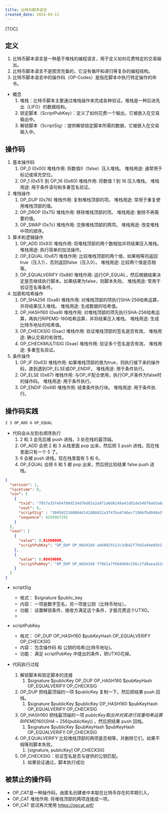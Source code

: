 ```yaml
---
title: 比特币脚本语言
created_date: 2024-09-13
---
```


[TOC]

## 定义

1. 比特币脚本语言是一种基于堆栈的编程语言，用于定义如何花费特定的交易输出。
2. 比特币脚本语言不是图灵完备的，它没有循环和递归等复杂的编程结构。
3. 比特币脚本语言中的操作码（OP-Codes）是指在脚本中执行特定操作的命令。

- 概念
  1. 堆栈：比特币脚本主要通过堆栈操作来完成各种验证。堆栈是一种后进先出（LIFO）的数据结构。
  2. 锁定脚本（ScriptPubKey）：定义了如何花费一个输出，它被嵌入在交易输出中。
  3. 解锁脚本（ScriptSig）：提供解锁锁定脚本所需的数据，它被嵌入在交易输入中。

## 操作码

1. 基本操作码
   1. OP_0 (0x00) 堆栈作用: 将数值0（false）压入堆栈。 堆栈用途: 通常用于标记或填充空位。
   2. OP_1 (0x51) 到 OP_16 (0x60) 堆栈作用: 将数值 1 到 16 压入堆栈。 堆栈用途: 用于条件语句和多重签名验证。
2. 堆栈操作
   1. OP_DUP (0x76) 堆栈作用: 复制堆栈顶部的项。 堆栈用途: 常用于重复使用堆栈顶部的值。
   2. OP_DROP (0x75) 堆栈作用: 移除堆栈顶部的项。 堆栈用途: 删除不再需要的值。
   3. OP_SWAP (0x7c) 堆栈作用: 交换堆栈顶部的两项。 堆栈用途: 改变堆栈中项的顺序。
3. 算术和逻辑操作
   1. OP_ADD (0x93) 堆栈作用: 将堆栈顶部的两个数相加并将结果压入堆栈。 堆栈用途: 执行简单的加法操作。
   2. OP_EQUAL (0x87) 堆栈作用: 比较堆栈顶部的两个值，如果相等则返回true（压入1），否则返回false（压入0）。 堆栈用途: 比较两个值是否相等。
   3. OP_EQUALVERIFY (0x88) 堆栈作用: 运行OP_EQUAL，然后根据结果决定是否继续执行脚本。如果结果为false，则脚本失败。 堆栈用途: 常用于验证签名等条件。
4. 加密和哈希操作
   1. OP_SHA256 (0xa8) 堆栈作用: 对堆栈顶部的项执行SHA-256哈希运算，并将结果压入堆栈。 堆栈用途: 生成数据的哈希值。
   2. OP_HASH160 (0xa9) 堆栈作用: 对堆栈顶部的项先执行SHA-256哈希运算，再执行RIPEMD-160哈希运算，并将结果压入堆栈。 堆栈用途: 生成比特币地址的哈希值。
   3. OP_CHECKSIG (0xac) 堆栈作用: 验证堆栈顶部的签名是否有效。 堆栈用途: 确认交易的有效性。
   4. OP_CHECKMULTISIG (0xae) 堆栈作用: 验证多个签名是否有效。 堆栈用途: 多重签名验证。
5. 条件操作
   1. OP_IF (0x63) 堆栈作用: 如果堆栈顶部的值为true，则执行接下来的操作码，直到遇到OP_ELSE或OP_ENDIF。 堆栈用途: 用于条件执行。
   2. OP_ELSE (0x67) 堆栈作用: 与OP_IF配合使用，执行OP_IF条件为false时的操作码。 堆栈用途: 用于条件执行。
   3. OP_ENDIF (0x68) 堆栈作用: 结束条件执行块。 堆栈用途: 用于条件执行。

## 操作码实践

```bash
2 3 OP_ADD 6 OP_EQUAL
```

- 代码会从左到右顺序执行
  1. 2 和 3 会先后被 push 进栈，3 处在栈的最顶端。
  2. OP_ADD 会把 2 和 3 从栈里面 pop 出来，然后把 5 push 进栈，现在栈里面只有一个 5 了。
  3. 6 会被 push 进栈，现在栈里面有 5 和 6。
  4. OP_EQUAL 会把 6 和 5 都 pop 出来，然后把比较结果 false push 进栈。

```json
{
  "version": 1,
  "locktime": 0,
  "vin": [
    {
      "txid": "7957a35fe64f80d234d76d83a2a8f1a0d8149a41d81de548f0a65a8a999f6f18",
      "vout": 0,
      "scriptSig" : "3045022100884d142d86652a3f47ba4746ec719bbfbd040a570b1deccbb6498c75c4ae24cb02204b9f039ff08df09cbe9f6addac960298cad530a863ea8f53982c09db8f6e3813[ALL] 0484ecc0d46f1918b30928fa0e4ed99f16a0fb4fde0735e7ade8416ab9fe423cc5412336376789d172787ec3457eee41c04f4938de5cc17b4a10fa336a8d752adf",
      "sequence": 4294967295
    }
  ],
  "vout": [
    {
      "value": 0.01500000,
      "scriptPubKey": "OP_DUP OP_HASH160 ab68025513c3dbd2f7b92a94e0581f5d50f654e7 OP_EQUALVERIFY OP_CHECKSIG"
    },
    {
      "value": 0.08450000,
      "scriptPubKey": "OP_DUP OP_HASH160 7f9b1a7fb68d60c536c2fd8aeaa53a8f3cc025a8 OP_EQUALVERIFY OP_CHECKSIG",
    }
  ]
}
```

- scriptSig

  - 格式： $signature $public_key
  - 内容： 一项是数字签名，另一项是公钥（比特币地址）。
  - 功能： 设置解锁条件，接收方满足这个条件，才能花费这个UTXO。
  -

- scriptPubKey

  - 格式： OP_DUP OP_HASH160 $pubKeyHash OP_EQUALVERIFY OP_CHECKSIG
  - 内容： 包含操作码 和 公钥的哈希(比特币地址)。
  - 功能： 满足 scriptPubKey 中提出的条件，把UTXO花掉。

- 代码执行过程

  1. 解锁脚本和锁定脚本的连接
     1. $signature $publicKey OP_DUP OP_HASH160 $pubKeyHash OP_EQUALVERIFY OP_CHECKSIG
  2. OP_DUP 把栈最顶端的一项 $publicKey 复制一下，然后把结果 push 回栈。
     1. $signature $publicKey $publicKey OP_HASH160 $pubKeyHash OP_EQUALVERIFY OP_CHECKSIG
  3. OP_HASH160 把栈最顶端的一项 $publicKey 取出并对其进行双重哈希运算 RIPEMD160(SHA-256($publicKey)) ，然后把结果 push 回栈。
     1. $signature $publicKey $pubKeyHash $pubKeyHash OP_EQUALVERIFY OP_CHECKSIG
  4. OP_EQUALVERIFY 比较堆栈顶部的两项是否相等，并删除它们，如果不相等则脚本失败。
     1. [signature, publicKey] OP_CHECKSIG
  5. OP_CHECKSIG：验证签名是否与提供的公钥匹配。
     1. 如果验证通过，脚本执行成功

## 被禁止的操作码

- OP_CAT是一种操作码，由匿名创建者中本聪在比特币存在的早期引入。
- OP_CAT 堆栈作用: 将堆栈顶部的两项连接成一项。
- OP_CAT 尝试再次使用 https://opcat.wtf/
